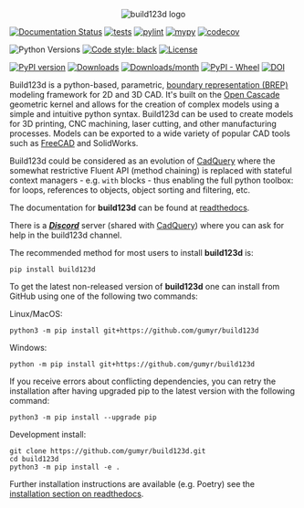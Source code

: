 <p align="center">
    <img alt="build123d logo" src="docs/assets/build123d_logo/logo-banner.svg">
</p>

[![Documentation Status](https://readthedocs.org/projects/build123d/badge/?version=latest)](https://build123d.readthedocs.io/en/latest/?badge=latest)
[![tests](https://github.com/gumyr/build123d/actions/workflows/test.yml/badge.svg)](https://github.com/gumyr/build123d/actions/workflows/test.yml)
[![pylint](https://github.com/gumyr/build123d/actions/workflows/lint.yml/badge.svg)](https://github.com/gumyr/build123d/actions/workflows/lint.yml)
[![mypy](https://github.com/gumyr/build123d/actions/workflows/mypy.yml/badge.svg)](https://github.com/gumyr/build123d/actions/workflows/mypy.yml)
[![codecov](https://codecov.io/gh/gumyr/build123d/branch/dev/graph/badge.svg)](https://codecov.io/gh/gumyr/build123d)

![Python Versions](https://img.shields.io/badge/python-3.10%20|%203.11%20|%203.12%20|%203.13-blue)
[![Code style: black](https://img.shields.io/badge/code%20style-black-000000.svg)](https://github.com/psf/black)
[![License](https://img.shields.io/badge/license-Apache--2.0-blue.svg)](https://opensource.org/licenses/Apache-2.0)

[![PyPI version](https://img.shields.io/pypi/v/build123d.svg)](https://pypi.org/project/build123d/)
[![Downloads](https://pepy.tech/badge/build123d)](https://pepy.tech/project/build123d)
[![Downloads/month](https://pepy.tech/badge/build123d/month)](https://pepy.tech/project/build123d)
[![PyPI - Wheel](https://img.shields.io/pypi/wheel/build123d.svg)](https://pypi.org/project/build123d/)
[![DOI](https://zenodo.org/badge/510925389.svg)](https://doi.org/10.5281/zenodo.14872322)


Build123d is a python-based, parametric, [boundary representation (BREP)][BREP] modeling framework for 2D and 3D CAD. It's built on the [Open Cascade] geometric kernel and allows for the creation of complex models using a simple and intuitive python syntax. Build123d can be used to create models for 3D printing, CNC machining, laser cutting, and other manufacturing processes.  Models can be exported to a wide variety of popular CAD tools such as [FreeCAD] and SolidWorks.

Build123d could be considered as an evolution of [CadQuery] where the somewhat restrictive Fluent API (method chaining) is replaced with stateful context managers - e.g. `with` blocks - thus enabling the full python toolbox: for loops, references to objects, object sorting and filtering, etc.

The documentation for **build123d** can be found at [readthedocs](https://build123d.readthedocs.io/en/latest/index.html).

There is a [***Discord***](https://discord.com/invite/Bj9AQPsCfx) server (shared with [CadQuery]) where you can ask for help in the build123d channel.

The recommended method for most users to install **build123d** is:

```
pip install build123d
```

To get the latest non-released version of **build123d** one can install from GitHub using one of the following two commands:

Linux/MacOS:

```
python3 -m pip install git+https://github.com/gumyr/build123d
```

Windows:

```
python -m pip install git+https://github.com/gumyr/build123d
```

If you receive errors about conflicting dependencies, you can retry the installation after having upgraded pip to the latest version with the following command:
```
python3 -m pip install --upgrade pip
```

Development install:

```
git clone https://github.com/gumyr/build123d.git
cd build123d
python3 -m pip install -e .
```

Further installation instructions are available (e.g. Poetry) see the [installation section on readthedocs](https://build123d.readthedocs.io/en/latest/installation.html).

[BREP]: https://en.wikipedia.org/wiki/Boundary_representation
[CadQuery]: https://cadquery.readthedocs.io/en/latest/index.html
[FreeCAD]: https://www.freecad.org/
[Open Cascade]: https://dev.opencascade.org/
